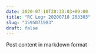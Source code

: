 ```yaml
---
date: 2020-07-18T20:33:03+09:00
title: "RC Logr 20200718 203303"
slug: "1595071983"
draft: false
---
```


Post content in markdown format
